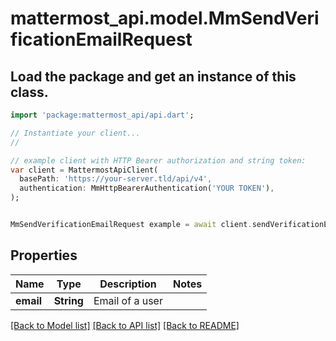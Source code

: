 # mattermost_api.model.MmSendVerificationEmailRequest

## Load the package and get an instance of this class.
```dart
import 'package:mattermost_api/api.dart';

// Instantiate your client...
//

// example client with HTTP Bearer authorization and string token:
var client = MattermostApiClient(
  basePath: 'https://your-server.tld/api/v4',
  authentication: MmHttpBearerAuthentication('YOUR TOKEN'),
);


MmSendVerificationEmailRequest example = await client.sendVerificationEmailRequest.FUNCTION_THAT_RETURNS_THIS_CLASS();

```

## Properties
Name | Type | Description | Notes
------------ | ------------- | ------------- | -------------
**email** | **String** | Email of a user | 

[[Back to Model list]](../GENERATED_README.md#documentation-for-models) [[Back to API list]](../GENERATED_README.md#documentation-for-api-endpoints) [[Back to README]](../GENERATED_README.md)


